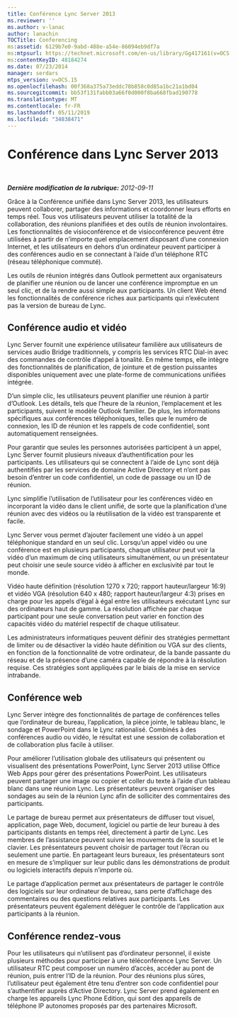 ```yaml
---
title: Conférence Lync Server 2013
ms.reviewer: ''
ms.author: v-lanac
author: lanachin
TOCTitle: Conferencing
ms:assetid: 6129b7e0-9abd-488e-a54e-86094eb9df7a
ms:mtpsurl: https://technet.microsoft.com/en-us/library/Gg417161(v=OCS.15)
ms:contentKeyID: 48184274
ms.date: 07/23/2014
manager: serdars
mtps_version: v=OCS.15
ms.openlocfilehash: 00f368a375a73eddc78b858c0d85a1bc21a1bd04
ms.sourcegitcommit: bb53f131fabb03a66f0d000f8ba668fbad190778
ms.translationtype: MT
ms.contentlocale: fr-FR
ms.lasthandoff: 05/11/2019
ms.locfileid: "34838471"
---
```

<div data-xmlns="http://www.w3.org/1999/xhtml">

<div class="topic" data-xmlns="http://www.w3.org/1999/xhtml" data-msxsl="urn:schemas-microsoft-com:xslt" data-cs="http://msdn.microsoft.com/en-us/">

<div data-asp="http://msdn2.microsoft.com/asp">

# <a name="conferencing-in-lync-server-2013"></a>Conférence dans Lync Server 2013

</div>

<div id="mainSection">

<div id="mainBody">

<span> </span>

_**Dernière modification de la rubrique:** 2012-09-11_

Grâce à la Conférence unifiée dans Lync Server 2013, les utilisateurs peuvent collaborer, partager des informations et coordonner leurs efforts en temps réel. Tous vos utilisateurs peuvent utiliser la totalité de la collaboration, des réunions planifiées et des outils de réunion involontaires. Les fonctionnalités de visioconférence et de visioconférence peuvent être utilisées à partir de n’importe quel emplacement disposant d’une connexion Internet, et les utilisateurs en dehors d’un ordinateur peuvent participer à des conférences audio en se connectant à l’aide d’un téléphone RTC (réseau téléphonique commuté).

Les outils de réunion intégrés dans Outlook permettent aux organisateurs de planifier une réunion ou de lancer une conférence impromptue en un seul clic, et de la rendre aussi simple aux participants. Un client Web étend les fonctionnalités de conférence riches aux participants qui n’exécutent pas la version de bureau de Lync.

<div>

## <a name="audio-and-video-conferencing"></a>Conférence audio et vidéo

Lync Server fournit une expérience utilisateur familière aux utilisateurs de services audio Bridge traditionnels, y compris les services RTC Dial-in avec des commandes de contrôle d’appel à tonalité. En même temps, elle intègre des fonctionnalités de planification, de jointure et de gestion puissantes disponibles uniquement avec une plate-forme de communications unifiées intégrée.

D’un simple clic, les utilisateurs peuvent planifier une réunion à partir d’Outlook. Les détails, tels que l’heure de la réunion, l’emplacement et les participants, suivent le modèle Outlook familier. De plus, les informations spécifiques aux conférences téléphoniques, telles que le numéro de connexion, les ID de réunion et les rappels de code confidentiel, sont automatiquement renseignées.

Pour garantir que seules les personnes autorisées participent à un appel, Lync Server fournit plusieurs niveaux d’authentification pour les participants. Les utilisateurs qui se connectent à l’aide de Lync sont déjà authentifiés par les services de domaine Active Directory et n’ont pas besoin d’entrer un code confidentiel, un code de passage ou un ID de réunion.

Lync simplifie l’utilisation de l’utilisateur pour les conférences vidéo en incorporant la vidéo dans le client unifié, de sorte que la planification d’une réunion avec des vidéos ou la réutilisation de la vidéo est transparente et facile.

Lync Server vous permet d’ajouter facilement une vidéo à un appel téléphonique standard en un seul clic. Lorsqu’un appel vidéo ou une conférence est en plusieurs participants, chaque utilisateur peut voir la vidéo d’un maximum de cinq utilisateurs simultanément, ou un présentateur peut choisir une seule source vidéo à afficher en exclusivité par tout le monde.

Vidéo haute définition (résolution 1270 x 720; rapport hauteur/largeur 16:9) et vidéo VGA (résolution 640 x 480; rapport hauteur/largeur 4:3) prises en charge pour les appels d’égal à égal entre les utilisateurs exécutant Lync sur des ordinateurs haut de gamme. La résolution affichée par chaque participant pour une seule conversation peut varier en fonction des capacités vidéo du matériel respectif de chaque utilisateur.

Les administrateurs informatiques peuvent définir des stratégies permettant de limiter ou de désactiver la vidéo haute définition ou VGA sur des clients, en fonction de la fonctionnalité de votre ordinateur, de la bande passante du réseau et de la présence d’une caméra capable de répondre à la résolution requise. Ces stratégies sont appliquées par le biais de la mise en service intrabande.

</div>

<div>

## <a name="web-conferencing"></a>Conférence web

Lync Server intègre des fonctionnalités de partage de conférences telles que l’ordinateur de bureau, l’application, la pièce jointe, le tableau blanc, le sondage et PowerPoint dans le Lync rationalisé. Combinés à des conférences audio ou vidéo, le résultat est une session de collaboration et de collaboration plus facile à utiliser.

Pour améliorer l’utilisation globale des utilisateurs qui présentent ou visualisent des présentations PowerPoint, Lync Server 2013 utilise Office Web Apps pour gérer des présentations PowerPoint. Les utilisateurs peuvent partager une image ou copier et coller du texte à l’aide d’un tableau blanc dans une réunion Lync. Les présentateurs peuvent organiser des sondages au sein de la réunion Lync afin de solliciter des commentaires des participants.

Le partage de bureau permet aux présentateurs de diffuser tout visuel, application, page Web, document, logiciel ou partie de leur bureau à des participants distants en temps réel, directement à partir de Lync. Les membres de l’assistance peuvent suivre les mouvements de la souris et le clavier. Les présentateurs peuvent choisir de partager tout l’écran ou seulement une partie. En partageant leurs bureaux, les présentateurs sont en mesure de s’impliquer sur leur public dans les démonstrations de produit ou logiciels interactifs depuis n’importe où.

Le partage d’application permet aux présentateurs de partager le contrôle des logiciels sur leur ordinateur de bureau, sans perte d’affichage des commentaires ou des questions relatives aux participants. Les présentateurs peuvent également déléguer le contrôle de l’application aux participants à la réunion.

</div>

<div>

## <a name="dial-in-conferencing"></a>Conférence rendez-vous

Pour les utilisateurs qui n’utilisent pas d’ordinateur personnel, il existe plusieurs méthodes pour participer à une téléconférence Lync Server. Un utilisateur RTC peut composer un numéro d’accès, accéder au pont de réunion, puis entrer l’ID de la réunion. Pour des réunions plus sûres, l’utilisateur peut également être tenu d’entrer son code confidentiel pour s’authentifier auprès d’Active Directory. Lync Server prend également en charge les appareils Lync Phone Edition, qui sont des appareils de téléphone IP autonomes proposés par des partenaires Microsoft.

</div>

</div>

<span> </span>

</div>

</div>

</div>

